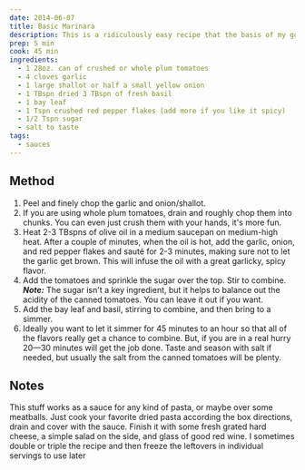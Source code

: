 ```yaml
---
date: 2014-06-07
title: Basic Marinara
description: This is a ridiculously easy recipe that the basis of my go weeknight dinners. I haven't bought pasta sauce in a jar since I mastered this one.
prep: 5 min
cook: 45 min
ingredients:
  - 1 28oz. can of crushed or whole plum tomatoes
  - 4 cloves garlic
  - 1 large shallot or half a small yellow onion
  - 1 TBspn dried 3 TBspn of fresh basil
  - 1 bay leaf
  - 1 Tspn crushed red pepper flakes (add more if you like it spicy)
  - 1/2 Tspn sugar
  - salt to taste
tags:
  - sauces
---
```

## Method
1. Peel and finely chop the garlic and onion/shallot.
2. If you are using whole plum tomatoes, drain and roughly chop them into chunks. You can even just crush them with your hands, it's more fun.
3. Heat 2-3 TBspns of olive oil in a medium saucepan on medium-high heat. After a couple of minutes, when the oil is hot, add the garlic, onion, and red pepper flakes and sauté for 2-3 minutes, making sure not to let the garlic get brown. This will infuse the oil with a great garlicky, spicy flavor.
4. Add the tomatoes and sprinkle the sugar over the top. Stir to combine. **_Note:_** The sugar isn't a key ingredient, but it helps to balance out the acidity of the canned tomatoes. You can leave it out if you want.
5. Add the bay leaf and basil, stirring to combine, and then bring to a simmer.
6. Ideally you want to let it simmer for 45 minutes to an hour so that all of the flavors really get a chance to combine. But, if you are in a real hurry 20—30 minutes will get the job done. Taste and season with salt if needed, but usually the salt from the canned tomatoes will be plenty.

## Notes
This stuff works as a sauce for any kind of pasta, or maybe over some meatballs. Just cook your favorite dried pasta according the box directions, drain and cover with the sauce. Finish it with some fresh grated hard cheese, a simple salad on the side, and glass of good red wine. I sometimes double or triple the recipe and then freeze the leftovers in individual servings to use later